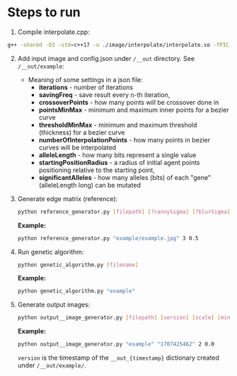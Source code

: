 # Steps to run
1. Compile interpolate.cpp:
```bash
g++ -shared -O3 -std=c++17 -o ./image/interpolate/interpolate.so -fPIC ./image/interpolate/interpolate.cpp 
```
2. Add input image and config.json under `/__out` directory. See `/__out/example`:
   
   - Meaning of some settings in a json file:
      - **iterations** - number of iterations
      - **savingFreq** - save result every n-th iteration,
      - **crossoverPoints** - how many points will be crossover done in
      - **pointsMinMax** - minimum and maximum inner points for a bezier curve
      - **thresholdMinMax** - minimum and maximum threshold (thickness) for a bezier curve
      - **numberOfInterpolationPoints** - how many points in bezier curves will be interpolated
      - **alleleLength** - how many bits represent a single value
      - **startingPositionRadius** - a radius of initial agent points positioning relative to the starting point,
      - **significantAlleles** - how many alleles (bits) of each "gene" (alleleLength long) can be mutated
3. Generate edge matrix (reference):
    ```bash
    python reference_generator.py [filepath] [?cannySigma] [?blurSigma]
    ```
    **Example:**
      ```bash
    python reference_generator.py "example/example.jpg" 3 0.5
    ```
4. Run genetic algorithm:
    ```bash
    python genetic_algorithm.py [filename]
    ```
    **Example:**
      ```bash
    python genetic_algorithm.py "example"
    ```
5. Generate output images:
    ```bash
    python output__image_generator.py [filepath] [version] [scale] [minEvaluation]
    ```
   **Example:**
    ```bash
    python output__image_generator.py "example" "1707425462" 2 0.0
    ```
   `version` is the timestamp of the `__out_{timestamp}` dictionary created under `/__out/example/`.